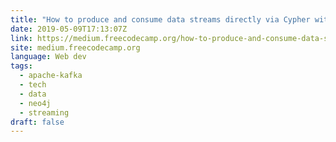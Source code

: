 ```yaml
---
title: "How to produce and consume data streams directly via Cypher with Streams Procedures"
date: 2019-05-09T17:13:07Z
link: https://medium.freecodecamp.org/how-to-produce-and-consume-data-streams-directly-via-cypher-with-streams-procedures-52cbc5f543f1?source=rss----336d898217ee---4&utm_medium=RSS&utm_source=news.12bit.vn
site: medium.freecodecamp.org
language: Web dev
tags:
  - apache-kafka
  - tech
  - data
  - neo4j
  - streaming
draft: false
---
```

